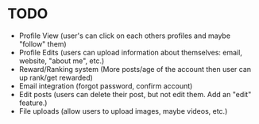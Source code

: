# TODO
* Profile View (user's can click on each others profiles and maybe "follow" them)
* Profile Edits (users can upload information about themselves: email, website, "about me", etc.) 
* Reward/Ranking system (More posts/age of the account then user can up rank/get rewarded)
* Email integration (forgot password, confirm account) 
* Edit posts (users can delete their post, but not edit them. Add an "edit" feature.) 
* File uploads (allow users to upload images, maybe videos, etc.)
